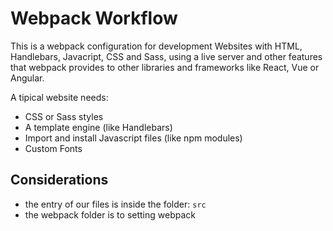 # Webpack Workflow

This is a webpack configuration for development Websites with HTML, Handlebars, Javacript, CSS and Sass, using a live server and other features that webpack provides to other libraries and frameworks like React, Vue or Angular. 

A tipical website needs:
- CSS or Sass styles
- A template engine (like Handlebars)
- Import and install Javascript files (like npm modules)
- Custom Fonts

## Considerations
- the entry of our files is inside the folder: `src`
- the webpack folder is to setting webpack